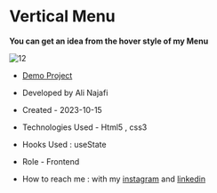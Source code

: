 # Vertical Menu


**You can get an idea from the hover style of my Menu**

![12](https://github.com/alinajafiweb/verticalMenu/assets/147813870/266415a7-351f-4664-8118-23ccba8663c3)




- [Demo Project](https://alinajafiweb.github.io/verticalMenu/)

- Developed by Ali Najafi

- Created - 2023-10-15

- Technologies Used - Html5 , css3
- Hooks Used : useState 

- Role - Frontend

- How to reach me : with my [instagram](https://www.instagram.com/alinajafi_web) and [linkedin](https://www.linkedin.com/in/alinajafi79/)
